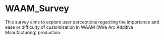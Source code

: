 # WAAM_Survey
This survey aims to explore user perceptions regarding the importance and ease or difficulty of customization in WAAM (Wire Arc Additive Manufacturing) production.
